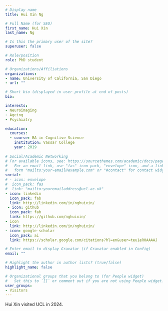 ```yaml
---
# Display name
title: Hui Xin Ng

# Full Name (for SEO)
first_name: Hui Xin
last_name: Ng

# Is this the primary user of the site?
superuser: false

# Role/position
role: PhD student

# Organizations/Affiliations
organizations:
- name: University of California, San Diego
- url: ""

# Short bio (displayed in user profile at end of posts)
bio: 

interests:
- Neuroimaging
- Ageing
- Psychiatry

education:
  courses:
  - course: BA in Cognitive Science
    institution: Vassar College
    year: 2019
  
# Social/Academic Networking
# For available icons, see: https://sourcethemes.com/academic/docs/page-builder/#icons
#   For an email link, use "fas" icon pack, "envelope" icon, and a link in the
#   form "mailto:your-email@example.com" or "#contact" for contact widget.
social:
# - icon: envelope
#  icon_pack: fas
#  link: "mailto:youremailaddress@ucl.ac.uk"
- icon: linkedin
  icon_pack: fab
  link: http://linkedin.com/in/nghuixin/
 - icon: github
  icon_pack: fab
  link: https://github.com/nghuixin/
- icon
  link: http://linkedin.com/in/nghuixin/
- icon: google-scholar
  icon_pack: ai
  link: https://scholar.google.com/citations?hl=en&user=teu1eR0AAAAJ

# Enter email to display Gravatar (if Gravatar enabled in Config)
email: ""

# Highlight the author in author lists? (true/false)
highlight_name: false

# Organizational groups that you belong to (for People widget)
#   Set this to `[]` or comment out if you are not using People widget.
user_groups:
- Visitors
---
```


Hui Xin visited UCL in 2024.
